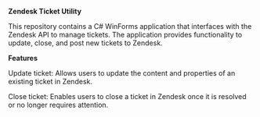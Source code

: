 **Zendesk Ticket Utility**


This repository contains a C# WinForms application that interfaces with the Zendesk API to manage tickets. The application provides functionality to update, close, and post new tickets to Zendesk.

**Features**


Update ticket: Allows users to update the content and properties of an existing ticket in Zendesk.

Close ticket: Enables users to close a ticket in Zendesk once it is resolved or no longer requires attention.
